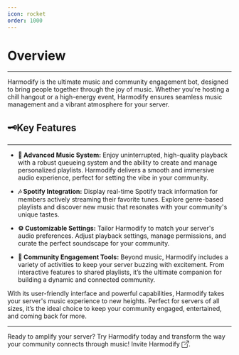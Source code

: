 ```yaml
---
icon: rocket
order: 1000
---
```



# **Overview**
---

Harmodify is the ultimate music and community engagement bot, designed to bring people together through the joy of music. Whether you're hosting a chill hangout or a high-energy event, Harmodify ensures seamless music management and a vibrant atmosphere for your server.

## 🗝️Key Features
---

- **🎵 Advanced Music System:**
Enjoy uninterrupted, high-quality playback with a robust queueing system and the ability to create and manage personalized playlists. Harmodify delivers a smooth and immersive audio experience, perfect for setting the vibe in your community.

- **🎶 Spotify Integration:**
Display real-time Spotify track information for members actively streaming their favorite tunes. Explore genre-based playlists and discover new music that resonates with your community's unique tastes.

- **⚙️ Customizable Settings:**
Tailor Harmodify to match your server's audio preferences. Adjust playback settings, manage permissions, and curate the perfect soundscape for your community.

- **🌟 Community Engagement Tools:**
Beyond music, Harmodify includes a variety of activities to keep your server buzzing with excitement. From interactive features to shared playlists, it’s the ultimate companion for building a dynamic and connected community.

With its user-friendly interface and powerful capabilities, Harmodify takes your server's music experience to new heights. Perfect for servers of all sizes, it’s the ideal choice to keep your community engaged, entertained, and coming back for more.

---
Ready to amplify your server? Try Harmodify today and transform the way your community connects through music!
Invite <a class="external" href="https://example.org" target="_blank" style="display: inline-flex; align-items: center; text-decoration: none;">
    Harmodify
    <svg xmlns="http://www.w3.org/2000/svg" width="16" height="16" fill="currentColor" class="bi bi-box-arrow-up-right" viewBox="0 0 16 16" style="margin-left: 4px;">
        <path fill-rule="evenodd" d="M8.636 3.5a.5.5 0 0 0-.5-.5H1.5A1.5 1.5 0 0 0 0 4.5v10A1.5 1.5 0 0 0 1.5 16h10a1.5 1.5 0 0 0 1.5-1.5V7.864a.5.5 0 0 0-1 0V14.5a.5.5 0 0 1-.5.5h-10a.5.5 0 0 1-.5-.5v-10a.5.5 0 0 1 .5-.5h6.636a.5.5 0 0 0 .5-.5"/>
        <path fill-rule="evenodd" d="M16 .5a.5.5 0 0 0-.5-.5h-5a.5.5 0 0 0 0 1h3.793L6.146 9.146a.5.5 0 1 0 .708.708L15 1.707V5.5a.5.5 0 0 0 1 0z"/>
    </svg>
.</a>